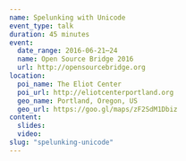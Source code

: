 ```yaml
---
name: Spelunking with Unicode
event_type: talk
duration: 45 minutes
event:
  date_range: 2016-06-21⋯24
  name: Open Source Bridge 2016
  url: http://opensourcebridge.org
location:
  poi_name: The Eliot Center
  poi_url: http://eliotcenterportland.org
  geo_name: Portland, Oregon, US
  geo_url: https://goo.gl/maps/zF2SdM1Dbiz
content:
  slides:
  video:
slug: "spelunking-unicode"
---
```

